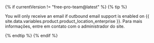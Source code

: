 {% if currentVersion != "free-pro-team@latest" %}
  {% tip %}

  You will only receive an email if outbound email support is enabled on {{ site.data.variables.product.product_location_enterprise }}. Para mais informações, entre em contato com o administrador do site.

  {% endtip %}
{% endif %}
